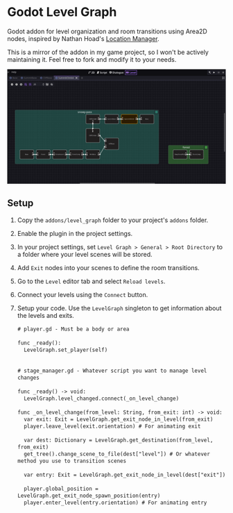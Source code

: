 # Godot Level Graph

Godot addon for level organization and room transitions using Area2D nodes, inspired by Nathan Hoad's [Location Manager](https://www.youtube.com/watch?v=_l3yTp9JOOg).

This is a mirror of the addon in my game project, so I won't be actively maintaining it. Feel free to fork and modify it to your needs.

![Preview](.github/preview.png)

## Setup

1. Copy the `addons/level_graph` folder to your project's `addons` folder.
2. Enable the plugin in the project settings.
3. In your project settings, set `Level Graph > General > Root Directory` to a folder where your level scenes will be stored.
4. Add `Exit` nodes into your scenes to define the room transitions.
5. Go to the `Level` editor tab and select `Reload levels`.
6. Connect your levels using the `Connect` button.
7. Setup your code. Use the `LevelGraph` singleton to get information about the levels and exits.

   ```gdscript
   # player.gd - Must be a body or area

   func _ready():
     LevelGraph.set_player(self)


   # stage_manager.gd - Whatever script you want to manage level changes

   func _ready() -> void:
     LevelGraph.level_changed.connect(_on_level_change)

   func _on_level_change(from_level: String, from_exit: int) -> void:
     var exit: Exit = LevelGraph.get_exit_node_in_level(from_exit)
     player.leave_level(exit.orientation) # For animating exit

     var dest: Dictionary = LevelGraph.get_destination(from_level, from_exit)
     get_tree().change_scene_to_file(dest["level"]) # Or whatever method you use to transition scenes

     var entry: Exit = LevelGraph.get_exit_node_in_level(dest["exit"])

     player.global_position = LevelGraph.get_exit_node_spawn_position(entry)
     player.enter_level(entry.orientation) # For animating entry
   ```
